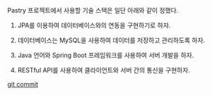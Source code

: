 Pastry 프로젝트에서 사용할 기술 스택은 일단 아래와 같이 정했다.

1. JPA를 이용하여 데이터베이스와의 연동을 구현하기로 하자. 

2. 데이터베이스는 MySQL을 사용하여 데이터를 저장하고 관리하도록 하자.

3. Java 언어와 Spring Boot 프레임워크를 사용하여 서버 개발을 하자.

4. RESTful API를 사용하여 클라이언트와 서버 간의 통신을 구현하자.

[git commit](https://github.com/baker-1ee/Pastry/commit/a673cf5bf862338f2346b7e1327e319e94de2542)